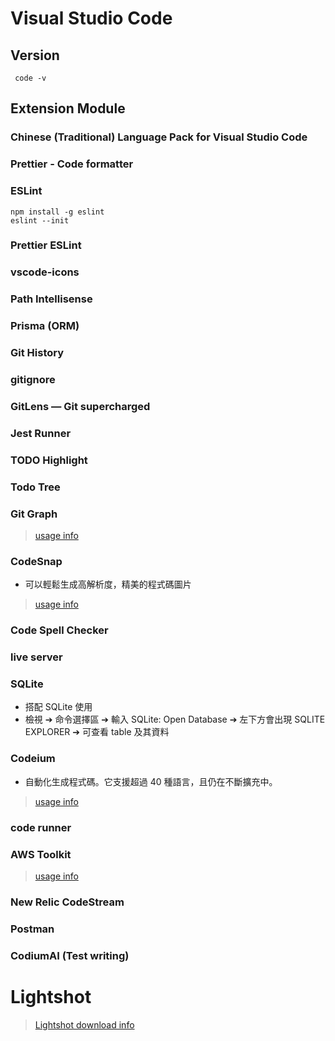 # Visual Studio Code

## Version
```shell
 code -v
```
## Extension Module
### Chinese (Traditional) Language Pack for Visual Studio Code
### Prettier - Code formatter
### ESLint
```shell
npm install -g eslint
eslint --init
```
### Prettier ESLint
### vscode-icons
### Path Intellisense
### Prisma (ORM)
### Git History
### gitignore
### GitLens — Git supercharged
### Jest Runner
### TODO Highlight
### Todo Tree
### Git Graph 
> [usage info](https://ithelp.ithome.com.tw/articles/10267759)

### CodeSnap
- 可以輕鬆生成高解析度，精美的程式碼圖片
> [usage info](https://tw511.com/a/01/43207.html)

### Code Spell Checker
### live server 
### SQLite 
- 搭配 SQLite 使用
- 檢視 ➔ 命令選擇區 ➔ 輸入 SQLite: Open Database ➔ 左下方會出現 SQLITE EXPLORER ➔ 可查看 table 及其資料
### Codeium 
- 自動化生成程式碼。它支援超過 40 種語言，且仍在不斷擴充中。
> [usage info](https://codeium.com/vscode_tutorial)

### code runner
### AWS Toolkit
> [usage info](https://aws.amazon.com/tw/codewhisperer/)
### New Relic CodeStream
### Postman
### CodiumAI (Test writing)


# Lightshot

> [Lightshot download info](https://app.prntscr.com/zh-cn/index.html)
